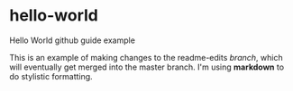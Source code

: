 # hello-world
Hello World github guide example

This is an example of making changes to the readme-edits *branch*, which will eventually get merged into the master branch.
I'm using **markdown** to do stylistic formatting.
